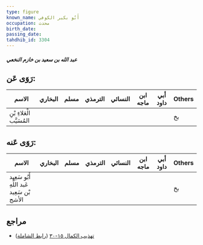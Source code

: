 ```yaml
---
type: figure
known_name: أَبُو بكير الكوفي
occupation: محدث
birth_date:
passing_date:
tahdhib_id: 3304
---
```

##### عبد الله بن سعيد بن خازم النخعي

## رَوَى عَن:
| الاسم                     | البخاري | مسلم | الترمذي | النسائي | ابن ماجه | أبي داود | Others |
| ------------------------- | ------- | ---- | ------- | ------- | -------- | -------- | ------ |
| الْعَلاءِ بْنِ المُسَيَّب |         |      |         |         |          |          | بخ     |
## رَوَى عَنه:
| الاسم                                      | البخاري | مسلم | الترمذي | النسائي | ابن ماجه | أبي داود | Others |
| ------------------------------------------ | ------- | ---- | ------- | ------- | -------- | -------- | ------ |
| أَبُو سَعِيد عَبد اللَّهِ بْن سَعِيد الأشج |         |      |         |         |          |          | بخ     |
## مراجع
- [تهذيب الكمال ١٥-٣٠](obsidian://open?vault=Tahdhib-al-Kamal&file=Figures/٣٣٠٤-عبد%20الله%20بن%20سعيد%20بن%20خازم%20النخعي) ([رابط الشاملة](https://shamela.ws/book/3722/7514))